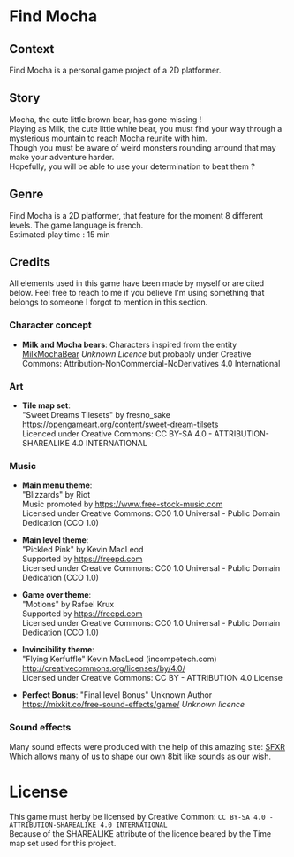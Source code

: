 # Find Mocha

## Context
Find Mocha is a personal game project of a 2D platformer.  

## Story
Mocha, the cute little brown bear, has gone missing !  
Playing as Milk, the cute little white bear, you must find your way through a mysterious mountain to reach Mocha reunite with him.  
Though you must be aware of weird monsters rounding arround that may make your adventure harder.  
Hopefully, you will be able to use your determination to beat them ?

## Genre
Find Mocha is a 2D platformer, that feature for the moment 8 different levels.
The game language is french.  
Estimated play time : 15 min

## Credits
All elements used in this game have been made by myself or are cited below.
Feel free to reach to me if you believe I'm using something that belongs to someone I forgot to mention in this section.

### Character concept
- **Milk and Mocha bears**:
Characters inspired from the entity [MilkMochaBear](https://x.com/milkmochabear)
*Unknown Licence* but probably under Creative Commons: Attribution-NonCommercial-NoDerivatives 4.0 International 

### Art
- **Tile map set**:  
"Sweet Dreams Tilesets" by fresno_sake  
https://opengameart.org/content/sweet-dream-tilsets  
Licenced under Creative Commons: CC BY-SA 4.0 - ATTRIBUTION-SHAREALIKE 4.0 INTERNATIONAL  

### Music
- **Main menu theme**:  
"Blizzards" by Riot  
Music promoted by https://www.free-stock-music.com  
Licensed under Creative Commons: CC0 1.0 Universal - Public Domain Dedication (CCO 1.0)  

- **Main level theme**:  
"Pickled Pink" by Kevin MacLeod  
Supported by https://freepd.com  
Licensed under Creative Commons: CC0 1.0 Universal - Public Domain Dedication (CCO 1.0)  

- **Game over theme**:  
"Motions" by Rafael Krux  
Supported by https://freepd.com  
Licensed under Creative Commons: CC0 1.0 Universal - Public Domain Dedication (CCO 1.0)  

- **Invincibility theme**:  
"Flying Kerfuffle" Kevin MacLeod (incompetech.com)  
http://creativecommons.org/licenses/by/4.0/  
Licensed under Creative Commons: CC BY - ATTRIBUTION 4.0 License  

- **Perfect Bonus**:
"Final level Bonus" Unknown Author
https://mixkit.co/free-sound-effects/game/
*Unknown licence*

### Sound effects
Many sound effects were produced with the help of this amazing site: [SFXR](https://sfxr.me)  
Which allows many of us to shape our own 8bit like sounds as our wish.  

# License
This game must herby be licensed by Creative Common: `CC BY-SA 4.0 - ATTRIBUTION-SHAREALIKE 4.0 INTERNATIONAL`  
Because of the SHAREALIKE attribute of the licence beared by the Time map set used for this project.
